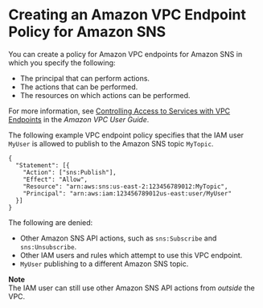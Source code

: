 # Creating an Amazon VPC Endpoint Policy for Amazon SNS<a name="sns-vpc-endpoint-policy"></a>

You can create a policy for Amazon VPC endpoints for Amazon SNS in which you specify the following:
+ The principal that can perform actions\.
+ The actions that can be performed\.
+ The resources on which actions can be performed\.

For more information, see [Controlling Access to Services with VPC Endpoints](https://docs.aws.amazon.com/vpc/latest/userguide/vpc-endpoints-access.html) in the *Amazon VPC User Guide*\.

The following example VPC endpoint policy specifies that the IAM user `MyUser` is allowed to publish to the Amazon SNS topic `MyTopic`\.

```
{
  "Statement": [{
    "Action": ["sns:Publish"],
    "Effect": "Allow",
    "Resource": "arn:aws:sns:us-east-2:123456789012:MyTopic",
    "Principal": "arn:aws:iam:123456789012us-east:user/MyUser"
  }]
}
```

The following are denied:
+ Other Amazon SNS API actions, such as `sns:Subscribe` and `sns:Unsubscribe`\.
+ Other IAM users and rules which attempt to use this VPC endpoint\.
+ `MyUser` publishing to a different Amazon SNS topic\.

**Note**  
The IAM user can still use other Amazon SNS API actions from *outside* the VPC\.